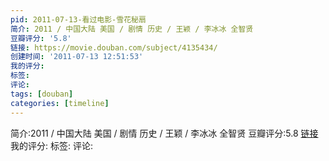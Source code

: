 ```yaml
---
pid: 2011-07-13-看过电影-雪花秘扇
简介: 2011 / 中国大陆 美国 / 剧情 历史 / 王颖 / 李冰冰 全智贤
豆瓣评分: '5.8'
链接: https://movie.douban.com/subject/4135434/
创建时间: '2011-07-13 12:51:53'
我的评分:
标签:
评论:
tags: [douban]
categories: [timeline]
---
```

简介:2011 / 中国大陆 美国 / 剧情 历史 / 王颖 / 李冰冰 全智贤
豆瓣评分:5.8
[链接](https://movie.douban.com/subject/4135434/)
我的评分:
标签:
评论:

